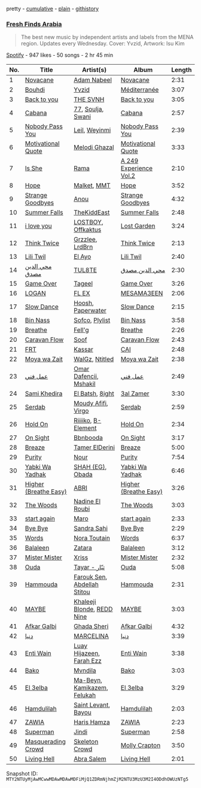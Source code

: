 pretty - [cumulative](/playlists/cumulative/37i9dQZF1DWUTC08ZxLjSQ.md) - [plain](/playlists/plain/37i9dQZF1DWUTC08ZxLjSQ) - [githistory](https://github.githistory.xyz/mackorone/spotify-playlist-archive/blob/main/playlists/plain/37i9dQZF1DWUTC08ZxLjSQ)

### [Fresh Finds Arabia](https://open.spotify.com/playlist/37i9dQZF1DWUTC08ZxLjSQ)

> The best new music by independent artists and labels from the MENA region\. Updates every Wednesday\. Cover: Yvzid, Artwork: Isu Kim

[Spotify](https://open.spotify.com/user/spotify) - 947 likes - 50 songs - 2 hr 45 min

| No. | Title | Artist(s) | Album | Length |
|---|---|---|---|---|
| 1 | [Novacane](https://open.spotify.com/track/1yNlHjQG9oCwkRzMjlrXQ8) | [Adam Nabeel](https://open.spotify.com/artist/1Kfnrd9yf69MJpGLEsk7ZC) | [Novacane](https://open.spotify.com/album/20UY9yYwSUAt15SqbXeoAv) | 2:31 |
| 2 | [Bouhdi](https://open.spotify.com/track/2NRaSmTlbNmwYYDsDMlgYR) | [Yvzid](https://open.spotify.com/artist/1hiAzHtDperYB5FhcWzJsW) | [Méditerranée](https://open.spotify.com/album/1HJzInrgb53YvdUXMbfiSt) | 3:07 |
| 3 | [Back to you](https://open.spotify.com/track/334zuvClv7JYENjupg71GT) | [THE SVNH](https://open.spotify.com/artist/5uPlfGiZu46QlnaDYkcbAm) | [Back to you](https://open.spotify.com/album/7umWTAON78uAbqlZlVLuFO) | 3:05 |
| 4 | [Cabana](https://open.spotify.com/track/5KpdhAgDR2JCY8xu11RLTg) | [77](https://open.spotify.com/artist/2yOrzp26sCzukpaG23nI9U), [Soulja](https://open.spotify.com/artist/4LmdLhcTV6FR8omNKEOtuN), [Swani](https://open.spotify.com/artist/0MMq3ksIvp1PtO6nYZOToA) | [Cabana](https://open.spotify.com/album/5RbpvPnE2WOPoxX065eXYl) | 2:57 |
| 5 | [Nobody Pass You](https://open.spotify.com/track/1RsJEjWqWK5DfxvxiPIrza) | [Leil](https://open.spotify.com/artist/1qSYFEqGFLFOACQJqebin3), [Weyinmi](https://open.spotify.com/artist/0xf5q9m5lHOBdPh13Kp16c) | [Nobody Pass You](https://open.spotify.com/album/1jat5mK7rOJvKwnlbWH7M3) | 2:39 |
| 6 | [Motivational Quote](https://open.spotify.com/track/4MhpTyGa1IH01zlFuy99aN) | [Melodi Ghazal](https://open.spotify.com/artist/6f05TSa46XPA6UoITTjqwm) | [Motivational Quote](https://open.spotify.com/album/0TNNXEi9P8wgb4g26VJ3om) | 3:33 |
| 7 | [Is She](https://open.spotify.com/track/6WNPUcjJTBF43YjS6A0EYg) | [Rama](https://open.spotify.com/artist/38XCa5T2vison2QekvDvWN) | [A 249 Experience Vol.2](https://open.spotify.com/album/5VCBKCYOGdb6DeghFDwehF) | 2:10 |
| 8 | [Hope](https://open.spotify.com/track/6RJ5fDIAfT6edvjVgp3Wbh) | [Malket](https://open.spotify.com/artist/4SniWApo3km8jt2PVMnyEK), [MMT](https://open.spotify.com/artist/03KOcUfBqKsh9spQfwyoF4) | [Hope](https://open.spotify.com/album/3kEjGrGuSJUWjcE8tvm4rK) | 3:52 |
| 9 | [Strange Goodbyes](https://open.spotify.com/track/6KwdMYj4nfbixzgSVM0uFB) | [Anou](https://open.spotify.com/artist/0aQne1tbiKJM4qGKWW8Ykc) | [Strange Goodbyes](https://open.spotify.com/album/7LgTA1VhcRQ0xP6jvM5bAq) | 4:32 |
| 10 | [Summer Falls](https://open.spotify.com/track/3t7Y0G3ouDolA344PslWTh) | [TheKiddEast](https://open.spotify.com/artist/6QBV3lqWQWduZNIdi4yrhG) | [Summer Falls](https://open.spotify.com/album/6lwBaJtr0PeYJNuSNoBAn0) | 2:48 |
| 11 | [i love you](https://open.spotify.com/track/1QLQFaLF0zpqwg4wRfjBkq) | [LOSTBOY](https://open.spotify.com/artist/26USkQ8B5oOMnis7a29yNV), [Offkaktus](https://open.spotify.com/artist/27sdwOFwx0GPw3sdTuEpqh) | [Lost Garden](https://open.spotify.com/album/0i4vvfosTiRqEpaiBrSMq1) | 3:24 |
| 12 | [Think Twice](https://open.spotify.com/track/1uj9pZGxrh39WcgPdsx7DU) | [Grzzlee](https://open.spotify.com/artist/07Efe4dMeeW6GMWB6Gkwi6), [LrdBrn](https://open.spotify.com/artist/1JSjqgvUtMYWDmnYsmI5mJ) | [Think Twice](https://open.spotify.com/album/2zHKIVOACJGhAflSCqU1UD) | 2:13 |
| 13 | [Lili Twil](https://open.spotify.com/track/19ppkSHBDgKow8UxPPds3h) | [El Ayo](https://open.spotify.com/artist/3bJaM96nY245EVtDMpmJdW) | [Lili Twil](https://open.spotify.com/album/3ck71v60wN64HTn3FDBHO4) | 2:40 |
| 14 | [محي الدين مصدق](https://open.spotify.com/track/4QoMYFOzWgOgOIz5KhYAe8) | [TUL8TE](https://open.spotify.com/artist/5QKGejJMncXUNUb9pUFbEf) | [محي الدين مصدق](https://open.spotify.com/album/753aDZAO4IINS5sZRFtChk) | 2:30 |
| 15 | [Game Over](https://open.spotify.com/track/1Ugd8rJZxQtXYsBIomcpje) | [Tageel](https://open.spotify.com/artist/4LcBuE8S15eBSgSqKApro5) | [Game Over](https://open.spotify.com/album/2Ecl7wjijwl7H3bAlyZE2O) | 3:26 |
| 16 | [LOGAN](https://open.spotify.com/track/3TFIDBWstsKUbXBGedJAWO) | [FL EX](https://open.spotify.com/artist/4rACOXTxSYqwgynYKJJpDX) | [MESAMA3EEN](https://open.spotify.com/album/45VlLbu11muNolrvvu3vGo) | 2:06 |
| 17 | [Slow Dance](https://open.spotify.com/track/1nD3OTwIppymPUbNkmv1sK) | [Hoosh](https://open.spotify.com/artist/451QYarjabz09nL2SSufeV), [Paperwater](https://open.spotify.com/artist/4enJurkJhWYJxokouQ02ky) | [Slow Dance](https://open.spotify.com/album/7nkTyKTdrfVkp7xt8NZF3u) | 2:15 |
| 18 | [Bin Nass](https://open.spotify.com/track/60WuyNSGd6SxDYoPviKHj0) | [Sofco](https://open.spotify.com/artist/3E9ui9b6vhr7yVLpcw0tK0), [Plylist](https://open.spotify.com/artist/3s2IJ6our3HssoUtzDd4QW) | [Bin Nass](https://open.spotify.com/album/3kvL2ysRWdUI73adglwS6P) | 3:58 |
| 19 | [Breathe](https://open.spotify.com/track/2bvF4YCECIcSSplYinvLfD) | [Fell'g](https://open.spotify.com/artist/2GZ2Ds7aWRKK1sgfZGwhmv) | [Breathe](https://open.spotify.com/album/0QRPtbmSN78AztDmyK10Ij) | 2:26 |
| 20 | [Caravan Flow](https://open.spotify.com/track/30Rtf40QgpCP1NAQTpmOJX) | [Soof](https://open.spotify.com/artist/2ubCUPUvkTug5bB3vRNrQo) | [Caravan Flow](https://open.spotify.com/album/39S4YTM2k91hwLIBVhIeSI) | 2:43 |
| 21 | [FRT](https://open.spotify.com/track/14wdMY6YXpn5YrdpYj4OKC) | [Kassar](https://open.spotify.com/artist/7gTOyOn5JD1cty9eWZvRjP) | [CAI](https://open.spotify.com/album/0L2EvkTjujikOMssqPXYLJ) | 2:48 |
| 22 | [Moya wa Zait](https://open.spotify.com/track/4ZUU8c89Ut56X7ljfqqEHc) | [WalGz](https://open.spotify.com/artist/50gLwM6cfifBxgrML3Q0IT), [Ntitled](https://open.spotify.com/artist/1IlPPRHXWaxkyNiboLlCjd) | [Moya wa Zait](https://open.spotify.com/album/6TlqV4YPrrt1X5qHUmZGxA) | 2:38 |
| 23 | [عمل فني](https://open.spotify.com/track/19pRKlcApnYlaRmffunH6j) | [Omar Dafencii](https://open.spotify.com/artist/6tiw0jaXjPqUqupLzCCfiv), [Mshakil](https://open.spotify.com/artist/7rEHTsxNUpE6DSntwxhAqL) | [عمل فني](https://open.spotify.com/album/3AsxD44bLyQxefLvLj3cy0) | 2:49 |
| 24 | [Sami Khedira](https://open.spotify.com/track/4HcVDgbzBtzrvzDFaui3Op) | [El Batsh](https://open.spotify.com/artist/0bDjrJ7Jy8Dx0vumq98wTk), [8ight](https://open.spotify.com/artist/0R6EyWUEFnAzrWvDat1mgO) | [3al Zamer](https://open.spotify.com/album/3RtcEf9VR0A2HYOdMSAa5g) | 3:30 |
| 25 | [Serdab](https://open.spotify.com/track/63gRTsaJBdsmGeC6Lijs0Z) | [Moudy Afifi](https://open.spotify.com/artist/0huJhkXubgznG9o4lhKZIn), [Virgo](https://open.spotify.com/artist/2ByXYkrbs6o7fQGrn17gZt) | [Serdab](https://open.spotify.com/album/1dSrSAjrpgcH1EkE0PY8LZ) | 2:59 |
| 26 | [Hold On](https://open.spotify.com/track/25xfmkU1otdXjgVfVwQR8i) | [Riiiiko](https://open.spotify.com/artist/6XbUbADSRCbfgMjYrPGfbN), [B\-Element](https://open.spotify.com/artist/2sSKCGvBkxCr5LOXxYGtqa) | [Hold On](https://open.spotify.com/album/1VOPosTnkaFRJLTpfNh9MF) | 2:34 |
| 27 | [On Sight](https://open.spotify.com/track/0S5zLiOfQJPCr7RVj6HFRq) | [Bbnbooda](https://open.spotify.com/artist/7qSpIerjnYf4qu9ShXRPlV) | [On Sight](https://open.spotify.com/album/4LxPwuFcp3IOfBnYWKj368) | 3:17 |
| 28 | [Breaze](https://open.spotify.com/track/6RJB9x8Dc1u22AbEMr2rH6) | [Tamer ElDerini](https://open.spotify.com/artist/6FWjqnwmfy9SqMJk40jpcW) | [Breaze](https://open.spotify.com/album/3xDxCUg4lEY0bmk84YmGKe) | 5:00 |
| 29 | [Purity](https://open.spotify.com/track/5DR6vuwwCEBg9kAgJB2zG8) | [Nour](https://open.spotify.com/artist/5Sn6yiM4zeSnszRUMQxfo0) | [Purity](https://open.spotify.com/album/2tHTsIjHACxiXGtN7Hi2aC) | 7:54 |
| 30 | [Yabki Wa Yadhak](https://open.spotify.com/track/6eQpjNP77wurPhX40EO8rV) | [SHAH \(EG\)](https://open.spotify.com/artist/7MUIbP7XLg9nsftAV4Eclq), [Obada](https://open.spotify.com/artist/6NeBmluEiGgPZdmGzqpSPq) | [Yabki Wa Yadhak](https://open.spotify.com/album/7uM3myz2mW7peXJQB8r8PA) | 6:46 |
| 31 | [Higher \(Breathe Easy\)](https://open.spotify.com/track/3yilsAnbDMSTMRA5AR1Eg3) | [ABRI](https://open.spotify.com/artist/0HaOYwL5NsXcaTGebbW06I) | [Higher \(Breathe Easy\)](https://open.spotify.com/album/7b5DtLjl7shhLIkkq3Q1UN) | 3:26 |
| 32 | [The Woods](https://open.spotify.com/track/2kmfh6SiWGNGscn1z7RlUT) | [Nadine El Roubi](https://open.spotify.com/artist/0LFs7mfW7n7DOKwmRTO0sf) | [The Woods](https://open.spotify.com/album/2k0fEyChPaC0qsSYXc0UqK) | 3:03 |
| 33 | [start again](https://open.spotify.com/track/33XOL8guHAws71hVhQLYiC) | [Maro](https://open.spotify.com/artist/0ru1ZJNkRRddceqkIah5Yh) | [start again](https://open.spotify.com/album/7b2pfkpByTUXX0rGbKICpl) | 2:33 |
| 34 | [Bye Bye](https://open.spotify.com/track/4hwAXMumToo9gB29mY65TV) | [Sandra Sahi](https://open.spotify.com/artist/6vsINxrcRKcYHdOvruIgfy) | [Bye Bye](https://open.spotify.com/album/4Tk57fBzUK6VOLXExtFWFe) | 2:29 |
| 35 | [Words](https://open.spotify.com/track/675Tylxj87tk6TGGubnmT4) | [Nora Toutain](https://open.spotify.com/artist/7LXP2eZLFZYdpUi29xOF1A) | [Words](https://open.spotify.com/album/3qUeC7YPgYsC38OjSkZ7vK) | 6:37 |
| 36 | [Balaleen](https://open.spotify.com/track/081geJirqbAxZUJE0u7ca7) | [Zatara](https://open.spotify.com/artist/5WOif35LUAZ7VfSmpELcQF) | [Balaleen](https://open.spotify.com/album/7MmRjxq4Nca5nBqSDMqNwS) | 3:12 |
| 37 | [Mister Mister](https://open.spotify.com/track/6xNpNuWJfdDtcFCzjJfruu) | [Xriss](https://open.spotify.com/artist/3vxW6vSOonNDvW91Fo2Z8f) | [Mister Mister](https://open.spotify.com/album/32hgw2xnCA8AHcXQLVrgm0) | 2:32 |
| 38 | [Ouda](https://open.spotify.com/track/6Q6AWOfZQbKLGrEqJj0HTZ) | [Tayar \- تيّار](https://open.spotify.com/artist/6ntwC60sylc4u0Npjoj6GM) | [Ouda](https://open.spotify.com/album/0uelvlu1wNTweumpauIrPJ) | 5:08 |
| 39 | [Hammouda](https://open.spotify.com/track/2IgzQGOfEExzrkQclnt3JQ) | [Farouk Sen](https://open.spotify.com/artist/3TT4bOipuMdmB6MOr9RlRh), [Abdellah Stitou](https://open.spotify.com/artist/63SrIY9ixkSjv6CDjqkJaK) | [Hammouda](https://open.spotify.com/album/2n66xZ8ZBgZryfMv8GwBMH) | 2:31 |
| 40 | [MAYBE](https://open.spotify.com/track/3CvYWahCnpUZENXen3KuRm) | [Khaleeji Blonde](https://open.spotify.com/artist/7CQ4LU9FOCvhabssN8fbYt), [REDD Nine](https://open.spotify.com/artist/3RZ8kpxXH8uKpzQI6Rt1pt) | [MAYBE](https://open.spotify.com/album/6Pxc7DoXnVBuHvFBcBODPJ) | 3:03 |
| 41 | [Afkar Galbi](https://open.spotify.com/track/17oyrFSekVUCCx4YoFhsGR) | [Ghada Sheri](https://open.spotify.com/artist/7c1eMleZFWsvk2Z0PCrai0) | [Afkar Galbi](https://open.spotify.com/album/75PZWlpBqgRcZa1LHCSmvk) | 4:32 |
| 42 | [دنیا](https://open.spotify.com/track/3DZh4G7frGfIp4z4qRBew9) | [MARCELINA](https://open.spotify.com/artist/40uwOoRjkCTQY2hlBr0qQi) | [دنیا](https://open.spotify.com/album/3xppr5g8VXteFX9DQGzizx) | 3:39 |
| 43 | [Enti Wain](https://open.spotify.com/track/6DnxbM3gMaRubNRtZPPEGe) | [Luay Hijazeen](https://open.spotify.com/artist/2a1uAKszGY1wTHnbT0Y9Y8), [Farah Ezz](https://open.spotify.com/artist/7uxrmh9NRirDOmHxXGblih) | [Enti Wain](https://open.spotify.com/album/6my5pq16NfKv3xiY2QSbSD) | 3:38 |
| 44 | [Bako](https://open.spotify.com/track/5nO62GzQVuXyos3rrh4v7f) | [Mvndila](https://open.spotify.com/artist/4xChDGJOSeebJva9pcvmSJ) | [Bako](https://open.spotify.com/album/57iBcfM3UGV6AaNYjDbmcc) | 3:03 |
| 45 | [El 3elba](https://open.spotify.com/track/3HMGWElTSffEE4MAZi8s9l) | [Ma\-Beyn](https://open.spotify.com/artist/56BacvMJfiNke5Sb6VOcQR), [Kamikazem](https://open.spotify.com/artist/0FAbIDfnnY3RRlj97zPj6h), [Felukah](https://open.spotify.com/artist/0nmukaO2zzwRPEevPJph1F) | [El 3elba](https://open.spotify.com/album/40rnzvnxdna70I5ENxUABY) | 3:29 |
| 46 | [Hamdulilah](https://open.spotify.com/track/55AuNDR0b8EZCeCqMeKPRP) | [Saint Levant](https://open.spotify.com/artist/5ZZsFnpO7frU8h5xH1wtjT), [Bayou](https://open.spotify.com/artist/09ff0T1Qio2d5f04uGKeL3) | [Hamdulilah](https://open.spotify.com/album/014GFV5SvxywYplmNGON2c) | 2:03 |
| 47 | [ZAWIA](https://open.spotify.com/track/22lAfAno0RJ1nYCdV2jeS9) | [Haris Hamza](https://open.spotify.com/artist/2CepAx2BXQje58hok8K7Tu) | [ZAWIA](https://open.spotify.com/album/4LKrtQBfgDW6fu6UEYttgb) | 2:23 |
| 48 | [Superman](https://open.spotify.com/track/4z4NyCBMVY1OO3xl7pkOrA) | [Jindi](https://open.spotify.com/artist/4GWb4m8ZhkRkaJvpFD9agr) | [Superman](https://open.spotify.com/album/3y1k1HcvKNQ1PfGasSCLLn) | 2:58 |
| 49 | [Masquerading Crowd](https://open.spotify.com/track/0zaMCsXxqGXrz1quaVDBtP) | [Skeleton Crowd](https://open.spotify.com/artist/35q8gwzaxeJGQQImnaF0Fo) | [Molly Crapton](https://open.spotify.com/album/2FiCEJT0xGOZJn5s2I00KK) | 3:50 |
| 50 | [Living Hell](https://open.spotify.com/track/15bKspAx2YSj1Ce0TdeVRH) | [Abra Salem](https://open.spotify.com/artist/5FO7kzy6wVe7lGKOOGZ1y6) | [Living Hell](https://open.spotify.com/album/4gpNHmz52QOOfQzGvFGFNh) | 2:01 |

Snapshot ID: `MTY2NTUyMjAwMCwwMDAwMDAwMDFiMjQ1ZDRmNjhmZjM2NTU3MzU3M2I4ODdhOWUzNTg5`

